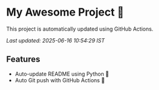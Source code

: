 # My Awesome Project 🚀

This project is automatically updated using GitHub Actions.

_Last updated: 2025-06-16 10:54:29 IST_

## Features
- Auto-update README using Python 🐍
- Auto Git push with GitHub Actions 🤖
